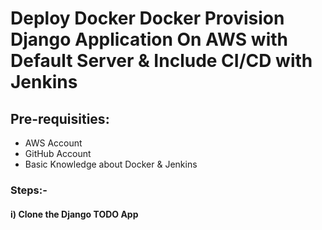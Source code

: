 # Deploy Docker Docker Provision Django Application On AWS with Default Server & Include CI/CD with Jenkins

## Pre-requisities:

* AWS Account
* GitHub Account
* Basic Knowledge about Docker & Jenkins

### Steps:-

#### i) Clone the Django TODO App

